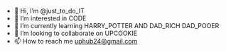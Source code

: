 - 👋 Hi, I’m @just_to_do_IT
- 👀 I’m interested in CODE
- 🌱 I’m currently learning HARRY_POTTER AND DAD_RICH DAD_POOER
- 💞️ I’m looking to collaborate on UPCOOKIE 
- 📫 How to reach me uphub24@gmail.com

<!---
justtodo/justtodo is a ✨ special ✨ repository because its `README.md` (this file) appears on your GitHub profile.
You can click the Preview link to take a look at your changes.
--->
